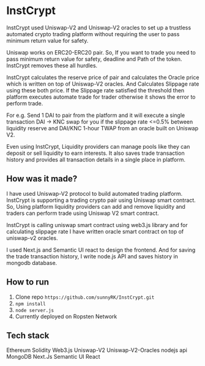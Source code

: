 # InstCrypt

InstCrypt used Uniswap-V2 and Uniswap-V2 oracles to set up a trustless automated crypto trading platform without requiring the user to pass minimum return value for safety.

Uniswap works on ERC20-ERC20 pair. So, If you want to trade you need to pass minimum return value for safety, deadline and Path of the token. InstCrypt removes these all hurdles.

InstCrypt calculates the reserve price of pair and calculates the Oracle price which is written on top of Uniswap-V2 oracles. And Calculates Slippage rate using these both price. 
If the Slippage rate satisfied the threshold then platform executes automate trade for trader otherwise it shows the error to perform trade.

For e.g. Send 1 DAI to pair from the platform and it will execute a single transaction DAI -> KNC swap for you if the slippage rate <=0.5% between liquidity reserve and DAI/KNC 1-hour TWAP from an oracle built on Uniswap V2.

Even using InstCrypt, Liquidity providers can manage pools like they can deposit or sell liquidity to earn interests.
It also saves trade transaction history and provides all transaction details in a single place in platform.

## How was it made?

I have used Uniswap-V2 protocol to build automated trading platform. InstCrypt is supporting a trading crypto pair using Uniswap smart contract. So, Using platform liquidity providers can add and remove liquidity and traders can perform trade using Uniswap V2 smart contract. 

InstCrypt is calling uniswap smart contract using web3.js library and for calculating slippage rate I have written oracle smart contract on top of uniswap-v2 oracles.

I used Next.js and Semantic UI react to design the frontend. And for saving the trade transaction history, I write node.js API and saves history in mongodb database.

## How to run

1. Clone repo `https://github.com/sunnyRK/InstCrypt.git`
2. `npm install`
3. `node server.js`
4. Currently deployed on Ropsten Network

## Tech stack

Ethereum 
Solidity 
Web3.js 
Uniswap-V2
Uniswap-V2-Oracles
nodejs api
MongoDB
Next.Js
Semantic UI React




